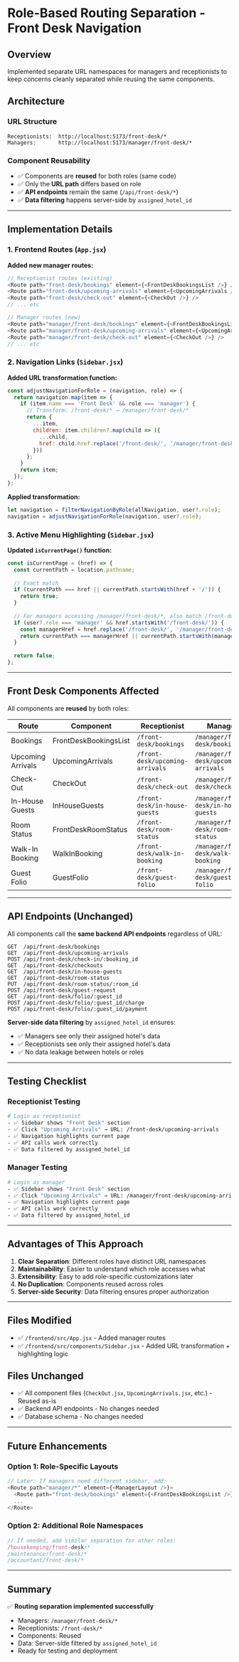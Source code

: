 # Role-Based Routing Separation - Front Desk Navigation

## Overview
Implemented separate URL namespaces for managers and receptionists to keep concerns cleanly separated while reusing the same components.

## Architecture

### URL Structure
```
Receptionists:  http://localhost:5173/front-desk/*
Managers:       http://localhost:5173/manager/front-desk/*
```

### Component Reusability
- ✅ Components are **reused** for both roles (same code)
- ✅ Only the **URL path** differs based on role
- ✅ **API endpoints** remain the same (`/api/front-desk/*`)
- ✅ **Data filtering** happens server-side by `assigned_hotel_id`

---

## Implementation Details

### 1. **Frontend Routes** (`App.jsx`)

**Added new manager routes:**
```javascript
// Receptionist routes (existing)
<Route path="front-desk/bookings" element={<FrontDeskBookingsList />} />
<Route path="front-desk/upcoming-arrivals" element={<UpcomingArrivals />} />
<Route path="front-desk/check-out" element={<CheckOut />} />
// ... etc

// Manager routes (new)
<Route path="manager/front-desk/bookings" element={<FrontDeskBookingsList />} />
<Route path="manager/front-desk/upcoming-arrivals" element={<UpcomingArrivals />} />
<Route path="manager/front-desk/check-out" element={<CheckOut />} />
// ... etc
```

### 2. **Navigation Links** (`Sidebar.jsx`)

**Added URL transformation function:**
```javascript
const adjustNavigationForRole = (navigation, role) => {
  return navigation.map(item => {
    if (item.name === 'Front Desk' && role === 'manager') {
      // Transform: /front-desk/* → /manager/front-desk/*
      return {
        ...item,
        children: item.children?.map(child => ({
          ...child,
          href: child.href.replace('/front-desk/', '/manager/front-desk/')
        }))
      };
    }
    return item;
  });
};
```

**Applied transformation:**
```javascript
let navigation = filterNavigationByRole(allNavigation, user?.role);
navigation = adjustNavigationForRole(navigation, user?.role);
```

### 3. **Active Menu Highlighting** (`Sidebar.jsx`)

**Updated `isCurrentPage()` function:**
```javascript
const isCurrentPage = (href) => {
  const currentPath = location.pathname;
  
  // Exact match
  if (currentPath === href || currentPath.startsWith(href + '/')) {
    return true;
  }
  
  // For managers accessing /manager/front-desk/*, also match /front-desk/* hrefs
  if (user?.role === 'manager' && href.startsWith('/front-desk/')) {
    const managerHref = href.replace('/front-desk/', '/manager/front-desk/');
    return currentPath === managerHref || currentPath.startsWith(managerHref + '/');
  }
  
  return false;
};
```

---

## Front Desk Components Affected

All components are **reused** by both roles:

| Route | Component | Receptionist | Manager |
|-------|-----------|--------------|---------|
| Bookings | FrontDeskBookingsList | `/front-desk/bookings` | `/manager/front-desk/bookings` |
| Upcoming Arrivals | UpcomingArrivals | `/front-desk/upcoming-arrivals` | `/manager/front-desk/upcoming-arrivals` |
| Check-Out | CheckOut | `/front-desk/check-out` | `/manager/front-desk/check-out` |
| In-House Guests | InHouseGuests | `/front-desk/in-house-guests` | `/manager/front-desk/in-house-guests` |
| Room Status | FrontDeskRoomStatus | `/front-desk/room-status` | `/manager/front-desk/room-status` |
| Walk-In Booking | WalkInBooking | `/front-desk/walk-in-booking` | `/manager/front-desk/walk-in-booking` |
| Guest Folio | GuestFolio | `/front-desk/guest-folio` | `/manager/front-desk/guest-folio` |

---

## API Endpoints (Unchanged)

All components call the **same backend API endpoints** regardless of URL:

```
GET  /api/front-desk/bookings
GET  /api/front-desk/upcoming-arrivals
POST /api/front-desk/check-in/:booking_id
GET  /api/front-desk/checkouts
GET  /api/front-desk/in-house-guests
GET  /api/front-desk/room-status
PUT  /api/front-desk/room-status/:room_id
POST /api/front-desk/guest-request
GET  /api/front-desk/folio/:guest_id
POST /api/front-desk/folio/:guest_id/charge
POST /api/front-desk/folio/:guest_id/payment
```

**Server-side data filtering** by `assigned_hotel_id` ensures:
- ✅ Managers see only their assigned hotel's data
- ✅ Receptionists see only their assigned hotel's data
- ✅ No data leakage between hotels or roles

---

## Testing Checklist

### Receptionist Testing
```bash
# Login as receptionist
- ✅ Sidebar shows "Front Desk" section
- ✅ Click "Upcoming Arrivals" → URL: /front-desk/upcoming-arrivals
- ✅ Navigation highlights current page
- ✅ API calls work correctly
- ✅ Data filtered by assigned_hotel_id
```

### Manager Testing
```bash
# Login as manager
- ✅ Sidebar shows "Front Desk" section
- ✅ Click "Upcoming Arrivals" → URL: /manager/front-desk/upcoming-arrivals
- ✅ Navigation highlights current page
- ✅ API calls work correctly
- ✅ Data filtered by assigned_hotel_id
```

---

## Advantages of This Approach

1. **Clear Separation**: Different roles have distinct URL namespaces
2. **Maintainability**: Easier to understand which role accesses what
3. **Extensibility**: Easy to add role-specific customizations later
4. **No Duplication**: Components reused across roles
5. **Server-side Security**: Data filtering ensures proper authorization

---

## Files Modified

- ✅ `/frontend/src/App.jsx` - Added manager routes
- ✅ `/frontend/src/components/Sidebar.jsx` - Added URL transformation + highlighting logic

## Files Unchanged

- ✅ All component files (`CheckOut.jsx`, `UpcomingArrivals.jsx`, etc.) - Reused as-is
- ✅ Backend API endpoints - No changes needed
- ✅ Database schema - No changes needed

---

## Future Enhancements

### Option 1: Role-Specific Layouts
```javascript
// Later: If managers need different sidebar, add:
<Route path="manager/*" element={<ManagerLayout />}>
  <Route path="front-desk/bookings" element={<FrontDeskBookingsList />} />
  ...
</Route>
```

### Option 2: Additional Role Namespaces
```javascript
// If needed, add similar separation for other roles:
/housekeeping/front-desk/*
/maintenance/front-desk/*
/accountant/front-desk/*
```

---

## Summary

✅ **Routing separation implemented successfully**
- Managers: `/manager/front-desk/*`
- Receptionists: `/front-desk/*`
- Components: Reused
- Data: Server-side filtered by `assigned_hotel_id`
- Ready for testing and deployment